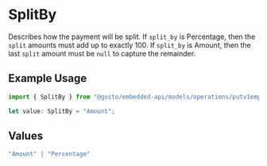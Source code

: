 # SplitBy

Describes how the payment will be split. If `split_by` is Percentage, then the `split` amounts must add up to exactly 100. If `split_by` is Amount, then the last `split` amount must be `null` to capture the remainder.

## Example Usage

```typescript
import { SplitBy } from "@gusto/embedded-api/models/operations/putv1employeesemployeeidpaymentmethod.js";

let value: SplitBy = "Amount";
```

## Values

```typescript
"Amount" | "Percentage"
```